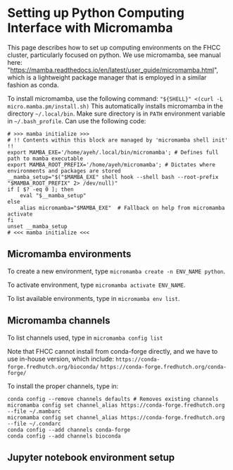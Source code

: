 # Setting up Python Computing Interface with Micromamba

This page describes how to set up computing environments on the FHCC cluster, particularly focused on python.
We use micromamba, see manual here: "https://mamba.readthedocs.io/en/latest/user_guide/micromamba.html", which is a lightweight package manager that is employed in a similar fashion as conda.

To install micromamba, use the following command: ```"${SHELL}" <(curl -L micro.mamba.pm/install.sh)```
This automatically installs micromamba in the directory ```~/.local/bin```.  Make sure directory is in ```PATH``` environment variable in ```~/.bash_profile```. Can use the following code:
```
# >>> mamba initialize >>>
# !! Contents within this block are managed by 'micromamba shell init' !!
export MAMBA_EXE='/home/ayeh/.local/bin/micromamba'; # Defines full path to mamba executable
export MAMBA_ROOT_PREFIX='/home/ayeh/micromamba'; # Dictates where environments and packages are stored
__mamba_setup="$("$MAMBA_EXE" shell hook --shell bash --root-prefix "$MAMBA_ROOT_PREFIX" 2> /dev/null)"
if [ $? -eq 0 ]; then
    eval "$__mamba_setup"
else
    alias micromamba="$MAMBA_EXE"  # Fallback on help from micromamba activate
fi
unset __mamba_setup
# <<< mamba initialize <<<
```

## Micromamba environments
To create a new environment, type ```micromamba create -n ENV_NAME python```.

To activate environment, type ```micromamba activate ENV_NAME```.

To list available environments, type in ```micromamba env list```.

## Micromamba channels
To list channels used, type in ```micromamba config list```

Note that FHCC cannot install from conda-forge directly, and we have to use in-house version, which include:
```https://conda-forge.fredhutch.org/bioconda/```
```https://conda-forge.fredhutch.org/conda-forge/```

To install the proper channels, type in: 
```
conda config --remove channels defaults # Removes existing channels
micromamba config set channel_alias https://conda-forge.fredhutch.org --file ~/.mambarc
micromamba config set channel_alias https://conda-forge.fredhutch.org --file ~/.condarc
conda config --add channels conda-forge
conda config --add channels bioconda
```

## Jupyter notebook environment setup



